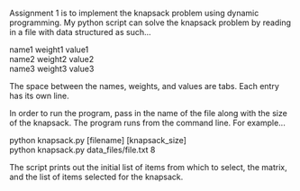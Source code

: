 Assignment 1 is to implement the knapsack problem using dynamic programming. My python script can solve the knapsack problem by reading in a file with data structured as such...

name1 weight1 value1<br/>
name2 weight2 value2<br/>
name3 weight3 value3<br/>

The space between the names, weights, and values are tabs. Each entry has its own line.

In order to run the program, pass in the name of the file along with the size of the knapsack. The program runs from the command line. For example...

python knapsack.py [filename] [knapsack_size]<br/>
python knapsack.py data_files/file.txt 8

The script prints out the initial list of items from which to select, the matrix, and the list of items selected for the knapsack.
